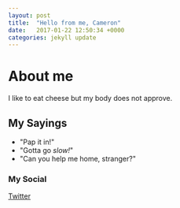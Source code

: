 ```yaml
---
layout: post
title:  "Hello from me, Cameron"
date:   2017-01-22 12:50:34 +0000
categories: jekyll update
---
```


# About me

I like to eat cheese but my body does not approve. 

## My Sayings

- "Pap it in!"
- "Gotta go *slow!*"
- "Can you help me home, stranger?"

### My Social

[Twitter](https://twitter.com/cameronnicolson "My Twitter")